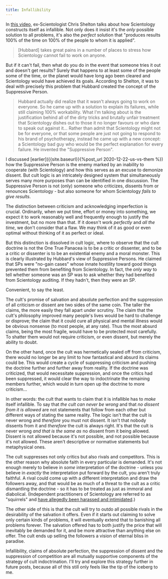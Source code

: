 ```yaml
---
title: Infallibility
---
```


In [this video](https://www.youtube.com/watch?v=3nApJb5gEy8), ex-Scientologist Chris Shelton talks about how Scientology constructs itself as infallible. Not only does it insist it's the *only* possible solution to all problems, it's also the *perfect* solution that "produces results 100% of the time on 100% of the people to whom it is applied".<!--more-->

> [Hubbard] takes great pains in a number of places to stress how Scientology cannot fail to work on anyone.

But if it can't fail, then what do you do in the event that someone tries it out and doesn't get results? Surely that happens to at least some of the people some of the time, or the planet would have long ago been cleared and Scientology would have achieved its goals. According to Shelton, it was to deal with precisely this problem that Hubbard created the concept of the Suppressive Person.

> Hubbard actually did realize that it wasn't always going to work on everyone. So he came up with a solution to explain its failures, while still claiming 100% workability. What I'm talking about is the justification behind all of the dirty tricks and brutally unfair treatment that Scientology dishes out to those it no longer favours or who dare to speak out against it... Rather than admit that Scientology might not be for everyone, or that some people are just not going to respond to his brand of psychotherapy, instead he came up with a new concept: a Scientology bad guy who would be the perfect explanation for every failure. He invented the "Suppressive Person".

I discussed [earlier]({{site.baseurl}}{%post_url 2020-12-22-us-vs-them %}) how the Suppressive Person is the enemy marked by an inability to cooperate (with Scientology) and how this serves as an excuse to demonize dissent. But cult logic is an intricately designed system that simultaneously serves many more purposes than can be identified in one discussion. The Suppressive Person is not (only) someone who criticizes, dissents from or renounces Scientology - but also someone for whom Scientology *fails to give results*.

The distinction between criticism and acknowledging imperfection is crucial. Ordinarily, when we put time, effort or money into something, we expect it to work reasonably well and frequently enough to justify the investment, but no more than that. If it doesn't work *perfectly* and *all the time*, we don't consider that a flaw. We may think of it as good or even optimal without thinking of it as perfect or ideal. 

But this distinction is dissolved in cult logic, where to observe that the cult doctrine is not the One True Panacea is to be a critic or dissenter, and to be a critic or dissenter is to be an existential enemy and a moral monster. This is clearly illustrated by Hubbard's view of Suppressive Persons. He claimed that SPs were "no-gain cases" whose innate hostility toward good things prevented them from benefiting from Scientology. In fact, the *only way* to tell whether someone was an SP was to ask whether they had benefited from Scientology auditing. If they hadn't, then they were an SP.

Convenient, to say the least.

The cult's promise of salvation and absolute perfection and the suppression of all criticism or dissent are two sides of the same coin. The taller the claims, the more easily they fall apart under scrutiny. The claim that the cult's philosophy improved many people's lives would be hard to challenge or disprove; the claim that it could cure all physical and mental illness would be obvious nonsense (to most people, at any rate). Thus the most absurd claims, being the most fragile, would have to be protected most carefully. To shatter them would not require criticism, or even dissent, but merely the ability to doubt.

On the other hand, once the cult was hermetically sealed off from criticism, there would no longer be any limit to how fantastical and absurd its claims could be. This would create a cycle of suppressing criticism and pushing the doctrine further and further away from reality. If the doctrine was criticized, that would necessitate suppression, and once the critics had been suppressed, it would clear the way to indoctrinate the remaining members further, which would in turn open up the doctrine to more criticism...

In other words: the cult that wants to claim that it is infallible has to *make* itself infallible. To say that *the cult can never be wrong* and that *no dissent from it is allowed* are not statements that follow from each other but different ways of stating the same reality. The logic isn't that the cult is never wrong and *therefore* you must not dissent. It isn't that nobody dissents from it and *therefore* the cult is always right. It's that the cult is never wrong *and that is the same as* no dissent from it being allowed. Dissent is not allowed because it's not possible, and not possible because it's not allowed. These aren't descriptive or normative statements but metaphysical ones.

The cult suppresses not only critics but also rivals and competitors. This is the other reason why absolute faith in every particular is demanded. It's not enough merely to believe in *some* interpretation of the doctrine - unless you believe in *exactly* the interpretation put forward by the cult, you aren't truly faithful. A rival could come up with a different interpretation and draw the followers away, and that would be as much of a threat to the cult as a critic dismantling the doctrine - so it has to be treated as just as immoral and diabolical. (Independent practitioners of Scientology are referred to as "squirrels" and [have allegedly been harassed and intimidated](https://www.esquire.com/entertainment/movies/news/a53331/the-most-insane-revelations-from-my-scientology-movie/).)

The other side of this is that the cult will try to outdo all possible rivals in the desirability of the salvation it offers. Even if it starts out claiming to solve only certain kinds of problems, it will eventually extend that to banishing all problems forever. The salvation offered has to both justify the price that will inevitably be demanded for it, and be more attractive than anything else on offer. The cult ends up selling the followers a vision of eternal bliss in paradise.

Infallibility, claims of absolute perfection, the suppression of dissent and the suppression of competition are all mutually supportive components of the strategy of cult indoctrination. I'll try and explore this strategy further in future posts, because all of this still only feels like the tip of the iceberg to me.